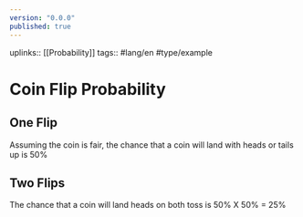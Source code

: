 ```yaml
---
version: "0.0.0"
published: true
---
```

uplinks:: [[Probability]]
tags:: #lang/en #type/example
# Coin Flip Probability

## One Flip
Assuming the coin is fair, the chance that a coin will land with heads or tails up is 50% 

## Two Flips
The chance that a coin will land heads on both toss is 50% X 50% = 25%
